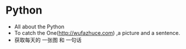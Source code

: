 # Python
 * All about the Python
 * To catch the One(http://wufazhuce.com) ,a picture and a sentence.
  * 获取每天的 一张图 和 一句话
